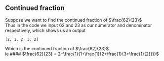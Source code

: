 ## Continued fraction  
Suppose we want to find the continued fraction of $\frac{62}{23}$  
Thus in the code we input 62 and 23 as our numerator and denominator respectively, which shows us an output  
```  
[2, 1, 2, 3, 2]  
```  
Which is the continued fraction of $\frac{62}{23}$  
ie #### $\frac{62}{23} = 2+\frac{1}{1+\frac{1}{2+\frac{1}{3+\frac{1}{2}}}}$
